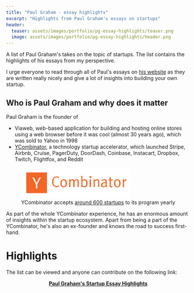 ```yaml
---
title: "Paul Graham - essay highlights"
excerpt: "Highlights from Paul Graham's essays on startups"
header:
  teaser: assets/images/portfolio/pg-essay-highlights/teaser.png
  image: assets/images/portfolio/pg-essay-highlights/header.png
---
```


A list of Paul Graham's takes on the topic of startups.
The list contains the highlights of his essays from my perspective. 

I urge everyone to read through all of Paul's essays on [his website](http://www.paulgraham.com/articles.html) as they are written really nicely
and give a lot of insights into building your own startup.

## Who is Paul Graham and why does it matter

Paul Graham is the founder of 
- Viaweb, web-based application for building and hosting online stores using a web browser before it was cool (almost 30 years ago), which was sold to Yahoo in 1998
- [YCombinator](https://www.ycombinator.com/), a technology startup accelerator, which launched Stripe, Airbnb, Cruise, PagerDuty, DoorDash, Coinbase, Instacart, Dropbox, Twitch, Flightfox, and Reddit

<figure class="align-center">
  <img class="align-center" style="width:300px" src="/assets/images/portfolio/pg-essay-highlights/ycombinator-logo.png" alt="YCombinator Logo">
  <figcaption style="text-align:center">YCombinator accepts <a href="https://www.ycombinator.com/companies/">around 600 startups</a> to its program yearly</figcaption>
</figure>

As part of the whole YCombinator experience, he has an enormous amount of insights within the startup ecosystem.
Apart from being a part of the YCombinator, he's also an ex-founder and knows the road to success first-hand.


# Highlights

The list can be viewed and anyone can contribute on the following link:
<center style="color:#00adb5"><a href="https://github.com/mihanovak1024/pg-startup-essay-highlights"><b>Paul Graham's Startup Essay Highlights</b></a></center>